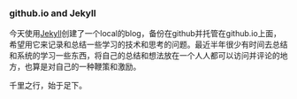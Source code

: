 ### github.io and Jekyll

今天使用[Jekyll](http://startbootstrap.com/)创建了一个local的blog，备份在github并托管在github.io上面，希望用它来记录和总结一些学习的技术和思考的问题。最近半年很少有时间去总结和系统的学习一些东西，将自己的总结和想法放在一个人人都可以访问并评论的地方，也算是对自己的一种鞭策和激励。

千里之行，始于足下。

